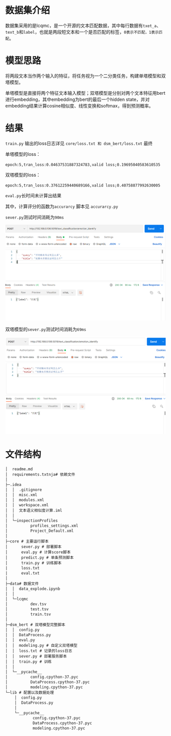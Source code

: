 # 数据集介绍

数据集采用的是lcqmc，是一个开源的文本匹配数据，其中每行数据有`txet_a`、`text_b`和`label`，也就是两段短文本和一个是否匹配的标签，`0表示不匹配，1表示匹配`。

# 模型思路

将两段文本当作两个输入的特征，将任务视为一个二分类任务，构建单塔模型和双塔模型。

单塔模型是直接将两个特征文本输入模型；双塔模型是分别对两个文本特征用bert进行embedding，其中embedding为bert的最后一个hidden state，并对embedding结果计算cosine相似度、线性变换和softmax，得到预测概率。

# 结果

`train.py` 输出的loss日志详见 `core/loss.txt 和 dsm_bert/loss.txt` 最终 

单塔模型的loss： 

`epoch:5,tran_loss:0.04637531887324783,valid loss;0.19695040583610535`

双塔模型的loss：

`epoch:5,tran_loss:0.37612259440689166,valid loss;0.40758877992630005`

`eval.py`长时间未计算出结果

其中，计算评分的函数为`accurarcy` 脚本见 `accurarcy.py`

`sever.py`测试时间消耗为`90ms`

![image-20210830063604686](https://github.com/yang-collect/text_match/blob/main/image-20210830063604686.png)

双塔模型的`sever.py`测试时间消耗为`69ms`

![image-20210830040314926](https://github.com/yang-collect/text_match/blob/main/image-20210830040314926.png)

# 文件结构

```
│  readme.md
│  requirements.txtnja# 依赖文件
│
├─.idea
│  │  .gitignore
│  │  misc.xml
│  │  modules.xml
│  │  workspace.xml
│  │  文本语义相似度计算.iml
│  │
│  └─inspectionProfiles
│          profiles_settings.xml
│          Project_Default.xml
│
├─core # 主要运行脚本
│      sever.py # 部署脚本
│      eval.py # 计算score脚本
│      predict.py # 单条预测脚本
│      train.py # 训练脚本
|	   loss.txt
|	   eval.txt
│
├─data# 数据文件
│  │  data_explode.ipynb
│  │
│  └─lcqmc
│          dev.tsv
│          test.tsv
│          train.tsv
│
├─dsm_bert # 双塔模型完整脚本
│  │  config.py 
│  │  DataProcess.py
│  │  eval.py
│  │  modeling.py # 自定义双塔模型
│  │  loss.txt # 记录的loss日志
│  │  sever.py # 部署服务脚本
│  │  train.py # 训练
│  │
│  └─__pycache__
│          config.cpython-37.pyc
│          DataProcess.cpython-37.pyc
│          modeling.cpython-37.pyc
└─lib # 配置以及数据处理
    │  config.py
    │  DataProcess.py
    │
    └─__pycache__
            config.cpython-37.pyc
            DataProcess.cpython-37.pyc
            modeling.cpython-37.pyc
```
